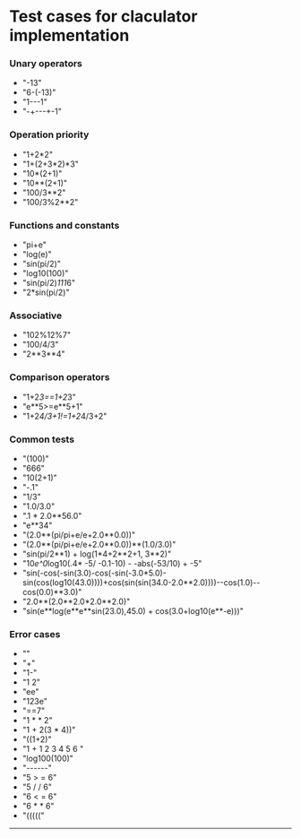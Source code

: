 # Test cases for claculator implementation
### Unary operators
* "-13"
* "6-(-13)"
* "1---1"
* "-+---+-1"

### Operation priority
* "1+2*2"
* "1+(2+3*2)*3"
* "10*(2+1)"
* "10\*\*(2+1)"
* "100/3\*\*2"
* "100/3%2\*\*2"

### Functions and constants
* "pi+e"
* "log(e)"
* "sin(pi/2)"
* "log10(100)"
* "sin(pi/2)*111*6"
* "2*sin(pi/2)"

### Associative
* "102%12%7"
* "100/4/3"
* "2\*\*3\*\*4"

### Comparison operators
* "1+2*3==1+2*3"
* "e\*\*5>=e\*\*5+1"
* "1+2*4/3+1!=1+2*4/3+2"

### Common tests
* "(100)"
* "666"
* "10(2+1)"
* "-.1"
* "1/3"
* "1.0/3.0"
* ".1 * 2.0\*\*56.0"
* "e\*\*34"
* "(2.0\*\*(pi/pi+e/e+2.0\*\*0.0))"
* "(2.0\*\*(pi/pi+e/e+2.0\*\*0.0))\*\*(1.0/3.0)"
* "sin(pi/2\*\*1) + log(1*4+2\*\*2+1, 3\*\*2)"
* "10*e^0*log10(.4* -5/ -0.1-10) - -abs(-53/10) + -5"
* "sin(-cos(-sin(3.0)-cos(-sin(-3.0*5.0)-sin(cos(log10(43.0))))+cos(sin(sin(34.0-2.0\*\*2.0))))--cos(1.0)--cos(0.0)\*\*3.0)"
* "2.0\*\*(2.0\*\*2.0*2.0\*\*2.0)"
* "sin(e\*\*log(e\*\*e\*\*sin(23.0),45.0) + cos(3.0+log10(e\*\*-e)))"

### Error cases
* ""
* "+"
* "1-"
* "1 2"
* "ee"
* "123e"
* "==7"
* "1 * * 2"
* "1 + 2(3 * 4))"
* "((1+2)"
* "1 + 1 2 3 4 5 6 "
* "log100(100)"
* "------"
* "5 > = 6"
* "5 / / 6"
* "6 < = 6"
* "6 * * 6"
* "((((("

---
